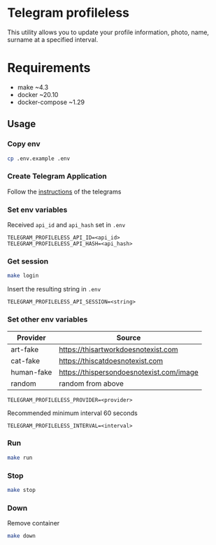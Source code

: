 # Telegram profileless

This utility allows you to update your profile information, photo, name, surname at a specified interval.

# Requirements

- make ~4.3
- docker ~20.10
- docker-compose ~1.29

## Usage

### Copy env

```bash
cp .env.example .env
```

### Create Telegram Application

Follow the [instructions](https://core.telegram.org/api/obtaining_api_id#obtaining-api-id) of the telegrams

### Set env variables

Received ```api_id``` and ```api_hash``` set in ```.env```

```dotenv
TELEGRAM_PROFILELESS_API_ID=<api_id>
TELEGRAM_PROFILELESS_API_HASH=<api_hash>
```

### Get session

```bash
make login
```

Insert the resulting string in ```.env```

```dotenv
TELEGRAM_PROFILELESS_API_SESSION=<string>
```

### Set other env variables

Provider | Source
--- | ---
art-fake | https://thisartworkdoesnotexist.com
cat-fake | https://thiscatdoesnotexist.com
human-fake | https://thispersondoesnotexist.com/image
random | random from above

```dotenv
TELEGRAM_PROFILELESS_PROVIDER=<provider>
```

Recommended minimum interval 60 seconds

```dotenv
TELEGRAM_PROFILELESS_INTERVAL=<interval>
```

### Run

```bash
make run
```

### Stop

```bash
make stop
```

### Down

Remove container

```bash
make down
```
